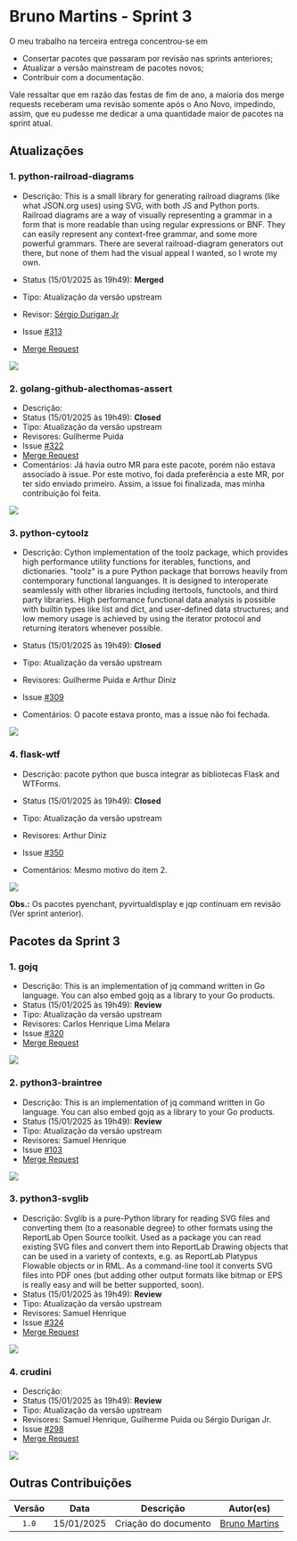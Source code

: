 # Bruno Martins - Sprint 3
O meu trabalho na terceira entrega concentrou-se em
- Consertar pacotes que passaram por revisão nas sprints anteriores;
- Atualizar a versão mainstream de pacotes novos;
- Contribuir com a documentação.

Vale ressaltar que em razão das festas de fim de ano, a maioria dos merge requests receberam uma revisão somente após o Ano Novo, impedindo, assim, que eu pudesse me dedicar a uma quantidade maior de pacotes na sprint atual.

## Atualizações

### 1. python-railroad-diagrams
- Descrição: This is a small library for generating railroad diagrams (like what JSON.org uses) using SVG, with both JS and Python ports. Railroad diagrams are a way of visually representing a grammar in a form that is more readable than using regular expressions or BNF. They can easily represent any context-free grammar, and some more powerful grammars. There are several railroad-diagram generators out there, but none of them had the visual appeal I wanted, so I wrote my own.

- Status (15/01/2025 às 19h49): **Merged**
- Tipo: Atualização da versão upstream
- Revisor: [Sérgio Durigan Jr](https://salsa.debian.org/sergiodj)
- Issue [#313](https://salsa.debian.org/debian-brasil-team/docs/-/issues/313)
- [Merge Request](https://salsa.debian.org/python-team/packages/python-railroad-diagrams/-/merge_requests/3)

![](assets/bruno_pkg1.png)

### 2. golang-github-alecthomas-assert
- Descrição:  
- Status (15/01/2025 às 19h49): **Closed**
- Tipo: Atualização da versão upstream
- Revisores: Guilherme Puida
- Issue [#322](https://salsa.debian.org/debian-brasil-team/docs/-/issues/322)
- [Merge Request](https://salsa.debian.org/go-team/packages/golang-github-alecthomas-assert/-/merge_requests/3)
- Comentários: Já havia outro MR para este pacote, porém não estava associado à issue. Por este motivo, foi dada preferência a este MR, por ter sido enviado primeiro. Assim, a issue foi finalizada, mas minha contribuição foi feita.

![](assets/bruno_pkg2.png)

### 3. python-cytoolz
- Descrição: Cython implementation of the toolz package, which provides high performance utility functions for iterables, functions, and dictionaries. "toolz" is a pure Python package that borrows heavily from contemporary functional languanges.  It is designed to interoperate seamlessly with other libraries including itertools, functools, and third party libraries. High performance functional data analysis is possible with builtin types like list and dict, and user-defined data structures; and low memory usage is achieved by using the iterator protocol and returning iterators whenever possible.

- Status (15/01/2025 às 19h49): **Closed**
- Tipo: Atualização da versão upstream
- Revisores: Guilherme Puida e Arthur Diniz
- Issue [#309](https://salsa.debian.org/debian-brasil-team/docs/-/issues/309)
- Comentários: O pacote estava pronto, mas a issue não foi fechada.

![](assets/bruno_pkg3.png)

### 4. flask-wtf
- Descrição: pacote python que busca integrar as bibliotecas Flask and WTForms.

- Status (15/01/2025 às 19h49): **Closed**
- Tipo: Atualização da versão upstream
- Revisores: Arthur Diniz
- Issue [#350](https://salsa.debian.org/debian-brasil-team/docs/-/issues/350)
- Comentários: Mesmo motivo do item 2.

![](assets/bruno_pkg4.png)

**Obs.:** Os pacotes pyenchant, pyvirtualdisplay e jqp continuam em revisão (Ver sprint anterior).

## Pacotes da Sprint 3

### 1. gojq
- Descrição: This is an implementation of jq command written in Go language. You can also embed gojq as a library to your Go products.
- Status (15/01/2025 às 19h49): **Review**
- Tipo: Atualização da versão upstream
- Revisores: Carlos Henrique Lima Melara
- Issue [#320](https://salsa.debian.org/debian-brasil-team/docs/-/issues/320)
- [Merge Request](https://salsa.debian.org/go-team/packages/gojq/-/merge_requests/3)

![](assets/bruno_npkg1.png)

### 2. python3-braintree
- Descrição: This is an implementation of jq command written in Go language. You can also embed gojq as a library to your Go products.
- Status (15/01/2025 às 19h49): **Review**
- Tipo: Atualização da versão upstream
- Revisores: Samuel Henrique
- Issue [#103](https://salsa.debian.org/debian-brasil-team/docs/-/issues/103)
- [Merge Request](https://salsa.debian.org/hle/python-braintree/-/merge_requests/4)

![](assets/bruno_npkg2.png)

### 3. python3-svglib
- Descrição: Svglib is a pure-Python library for reading SVG files and converting them (to a reasonable degree) to other formats using the ReportLab Open Source toolkit. Used as a package you can read existing SVG files and convert them into ReportLab Drawing objects that can be used in a variety of contexts, e.g. as ReportLab Platypus Flowable objects or in RML. As a command-line tool it converts SVG files into PDF ones (but adding other output formats like bitmap or EPS is really easy and will be better supported, soon).
- Status (15/01/2025 às 19h49): **Review**
- Tipo: Atualização da versão upstream
- Revisores: Samuel Henrique
- Issue [#324](https://salsa.debian.org/debian-brasil-team/docs/-/issues/324)
- [Merge Request](https://salsa.debian.org/hle/python-braintree/-/merge_requests/4)

![](assets/bruno_npkg3.png)

### 4. crudini
- Descrição: 
- Status (15/01/2025 às 19h49): **Review**
- Tipo: Atualização da versão upstream
- Revisores: Samuel Henrique, Guilherme Puida ou Sérgio Durigan Jr.
- Issue [#298](https://salsa.debian.org/debian-brasil-team/docs/-/issues/298
)
- [Merge Request](https://salsa.debian.org/python-team/packages/crudini/-/merge_requests/2)

![](assets/bruno_npkg4.png)

## Outras Contribuições



| Versão |    Data    |      Descrição       |                   Autor(es)                   |
| :----: | :--------: | :------------------: | :-------------------------------------------: |
| `1.0`  | 15/01/2025 | Criação do documento | [Bruno Martins](https://github.com/gitbmvb) |